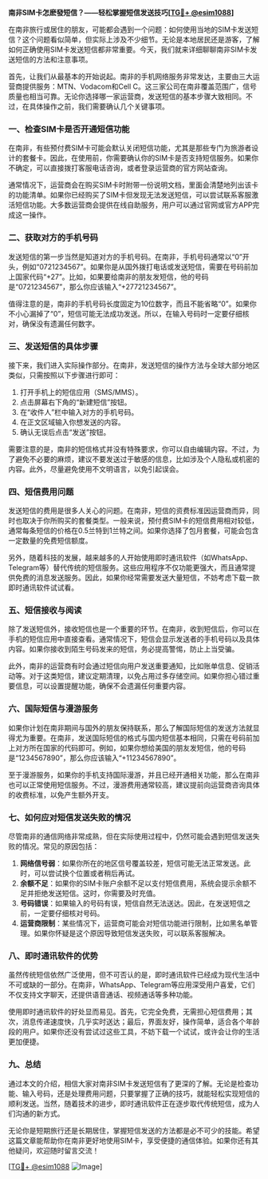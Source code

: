 **南非SIM卡怎麽發短信？——轻松掌握短信发送技巧[[TG💪+ @esim1088](https://t.me/s/esim1088)]**

在南非旅行或居住的朋友，可能都会遇到一个问题：如何使用当地的SIM卡发送短信？这个问题看似简单，但实际上涉及不少细节。无论是本地居民还是游客，了解如何正确使用SIM卡发送短信都非常重要。今天，我们就来详细聊聊南非SIM卡发送短信的方法和注意事项。

首先，让我们从最基本的开始说起。南非的手机网络服务非常发达，主要由三大运营商提供服务：MTN、Vodacom和Cell C。这三家公司在南非覆盖范围广，信号质量也相当可靠。无论你选择哪一家运营商，发送短信的基本步骤大致相同。不过，在具体操作之前，我们需要确认几个关键事项。

### **一、检查SIM卡是否开通短信功能**

在南非，有些预付费SIM卡可能会默认关闭短信功能，尤其是那些专门为旅游者设计的套餐卡。因此，在使用前，你需要确认你的SIM卡是否支持短信服务。如果你不确定，可以直接拨打客服电话咨询，或者登录运营商的官方网站查询。

通常情况下，运营商会在购买SIM卡时附带一份说明文档，里面会清楚地列出该卡的功能清单。如果你已经购买了SIM卡但发现无法发送短信，可以尝试联系客服激活短信功能。大多数运营商会提供在线自助服务，用户可以通过官网或官方APP完成这一操作。

### **二、获取对方的手机号码**

发送短信的第一步当然是知道对方的手机号码。在南非，手机号码通常以“0”开头，例如“0721234567”。如果你是从国外拨打电话或发送短信，需要在号码前加上国家代码“+27”。比如，如果要给南非的朋友发短信，他的号码是“0721234567”，那么你应该输入“+27721234567”。

值得注意的是，南非的手机号码长度固定为10位数字，而且不能省略“0”。如果你不小心漏掉了“0”，短信可能无法成功发送。所以，在输入号码时一定要仔细核对，确保没有遗漏任何数字。

### **三、发送短信的具体步骤**

接下来，我们进入实际操作部分。在南非，发送短信的操作方法与全球大部分地区类似，只需按照以下步骤进行即可：

1. 打开手机上的短信应用（SMS/MMS）。
2. 点击屏幕右下角的“新建短信”按钮。
3. 在“收件人”栏中输入对方的手机号码。
4. 在正文区域输入你想发送的内容。
5. 确认无误后点击“发送”按钮。

需要注意的是，南非的短信格式并没有特殊要求，你可以自由编辑内容。不过，为了避免不必要的麻烦，建议不要发送过于敏感的信息，比如涉及个人隐私或机密的内容。此外，尽量避免使用不文明语言，以免引起误会。

### **四、短信费用问题**

发送短信的费用是很多人关心的问题。在南非，短信的资费标准因运营商而异，同时也取决于你所购买的套餐类型。一般来说，预付费SIM卡的短信费用相对较低，通常每条短信的价格在0.5兰特到1兰特之间。如果你选择了包月套餐，可能会包含一定数量的免费短信额度。

另外，随着科技的发展，越来越多的人开始使用即时通讯软件（如WhatsApp、Telegram等）替代传统的短信服务。这些应用程序不仅功能更强大，而且通常提供免费的消息发送服务。因此，如果你经常需要发送大量短信，不妨考虑下载一款即时通讯软件试试看。

### **五、短信接收与阅读**

除了发送短信外，接收短信也是一个重要的环节。在南非，收到短信后，你可以在手机的短信应用中直接查看。通常情况下，短信会显示发送者的手机号码以及具体内容。如果你接收到陌生号码发来的短信，务必提高警惕，防止上当受骗。

此外，南非的运营商有时会通过短信向用户发送重要通知，比如账单信息、促销活动等。对于这类短信，建议定期清理，以免占用过多存储空间。如果你担心错过重要信息，可以设置提醒功能，确保不会遗漏任何重要内容。

### **六、国际短信与漫游服务**

如果你计划在南非期间与国外的朋友保持联系，那么了解国际短信的发送方法就显得尤为重要。在南非，发送国际短信的格式与国内短信基本相同，只需在号码前加上对方所在国家的代码即可。例如，如果你想给美国的朋友发短信，他的号码是“1234567890”，那么你应该输入“+11234567890”。

至于漫游服务，如果你的手机支持国际漫游，并且已经开通相关功能，那么在南非也可以正常使用短信服务。不过，漫游费用通常较高，建议提前向运营商咨询具体的收费标准，以免产生额外开支。

### **七、如何应对短信发送失败的情况**

尽管南非的通信网络非常成熟，但在实际使用过程中，仍然可能会遇到短信发送失败的情况。常见的原因包括：

1. **网络信号弱**：如果你所在的地区信号覆盖较差，短信可能无法正常发送。此时，可以尝试换个位置或者稍后再试。
2. **余额不足**：如果你的SIM卡账户余额不足以支付短信费用，系统会提示余额不足并拒绝发送短信。这时，你需要及时充值。
3. **号码错误**：如果输入的号码有误，短信自然无法送达。因此，在发送短信之前，一定要仔细核对号码。
4. **运营商限制**：某些情况下，运营商可能会对短信功能进行限制，比如黑名单管理。如果你怀疑是这个原因导致短信发送失败，可以联系客服解决。

### **八、即时通讯软件的优势**

虽然传统短信依然广泛使用，但不可否认的是，即时通讯软件已经成为现代生活中不可或缺的一部分。在南非，WhatsApp、Telegram等应用深受用户喜爱，它们不仅支持文字聊天，还提供语音通话、视频通话等多种功能。

使用即时通讯软件的好处显而易见。首先，它完全免费，无需担心短信费用；其次，消息传递速度快，几乎实时送达；最后，界面友好，操作简单，适合各个年龄段的用户。如果你还没有尝试过这些工具，不妨下载一个试试，或许会让你的生活更加便捷。

### **九、总结**

通过本文的介绍，相信大家对南非SIM卡发送短信有了更深的了解。无论是检查功能、输入号码，还是处理费用问题，只要掌握了正确的技巧，就能轻松实现短信的顺利发送。当然，随着技术的进步，即时通讯软件正在逐步取代传统短信，成为人们沟通的新方式。

无论你是短期旅行还是长期居住，掌握短信发送的方法都是必不可少的技能。希望这篇文章能帮助你在南非更好地使用SIM卡，享受便捷的通信体验。如果你还有其他疑问，欢迎随时留言交流！

[[TG💪+ @esim1088](https://t.me/s/esim1088) ![Image](https://i.postimg.cc/4NQfJmqS/Snipaste-2025-05-13-00-14-12.png)]